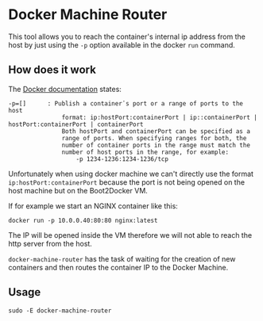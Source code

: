 # Docker Machine Router

This tool allows you to reach the container's internal ip address from the host by just using the `-p` option available in the docker `run` command.

## How does it work

The [Docker documentation](https://docs.docker.com/engine/reference/run/#expose-incoming-ports) states:

```
-p=[]      : Publish a container᾿s port or a range of ports to the host
               format: ip:hostPort:containerPort | ip::containerPort | hostPort:containerPort | containerPort
               Both hostPort and containerPort can be specified as a
               range of ports. When specifying ranges for both, the
               number of container ports in the range must match the
               number of host ports in the range, for example:
                   -p 1234-1236:1234-1236/tcp
```

Unfortunately when using docker machine we can't directly use the format `ip:hostPort:containerPort` because the port is not being opened
on the host machine but on the Boot2Docker VM.

If for example we start an NGINX container like this:

```
docker run -p 10.0.0.40:80:80 nginx:latest
```

The IP will be opened inside the VM therefore we will not able to reach the http server from the host.

`docker-machine-router` has the task of waiting for the creation of new containers and then routes the container IP to the Docker Machine.

## Usage
```
sudo -E docker-machine-router
```
